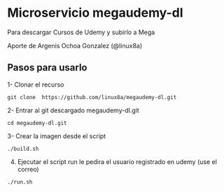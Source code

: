 # Microservicio megaudemy-dl
Para descargar Cursos de Udemy y subirlo a Mega

Aporte de Argenis Ochoa Gonzalez (@linux8a)



## Pasos para usarlo

1- Clonar el recurso

```
git clone  https://github.com/linux8a/megaudemy-dl.git
```

2- Entrar al git descargado megaudemy-dl.git

```
cd megaudemy-dl.git
```

3- Crear la imagen desde el script

```
./build.sh
```

4. Ejecutar el script run  le pedira el usuario registrado en udemy (use el correo)

```
./run.sh
```


